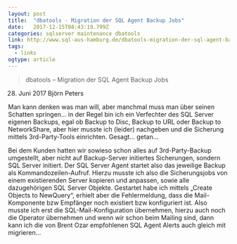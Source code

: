 ```yaml
---
layout: post 
title:  "dbatools - Migration der SQL Agent Backup Jobs" 
date:   2017-12-15T08:43:19.799Z 
categories: sqlserver maintenance dbatools
link: http://www.sql-aus-hamburg.de/dbatools-migration-der-sql-agent-backup-jobs/ 
tags:
  - links
ogtype: article 
---
```


> dbatools – Migration der SQL Agent Backup Jobs
 28. Juni 2017  Björn Peters

Man kann denken was man will, aber manchmal muss man über seinen Schatten springen… in der Regel bin ich ein Verfechter des SQL Server eigenen Backups, egal ob Backup to Disc, Backup to URL oder Backup to NetworkShare, aber hier musste ich (leider) nachgeben und die Sicherung mittels 3rd-Party-Tools einrichten. Gesagt… getan…

Bei dem Kunden hatten wir sowieso schon alles auf 3rd-Party-Backup umgestellt, aber nicht auf Backup-Server initiertes Sicherungen, sondern SQL Server initiert. Der SQL Server Agent startet also das jeweilige Backup als Kommandozeilen-Aufruf. Hierzu musste ich also die Sicherungsjobs von einem existierenden Server kopieren und anpassen, sowie alle dazugehörigen SQL Server Objekte. Gestartet habe ich mittels „Create Objects to NewQuery“, erhielt aber die Fehlermeldung, dass die Mail-Komponente bzw Empfänger noch existiert bzw konfiguriert ist. Also musste ich erst die SQL-Mail-Konfiguration übernehmen, hierzu auch noch die Operator übernehmen und wenn wir schon beim Mailing sind, dann kann ich die von Brent Ozar empfohlenen SQL Agent Alerts auch gleich mit migrieren…